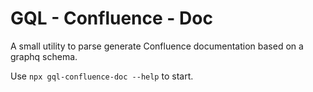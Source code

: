 # GQL - Confluence - Doc

A small utility to parse generate Confluence documentation based on a graphq schema.

Use `npx gql-confluence-doc --help` to start.

